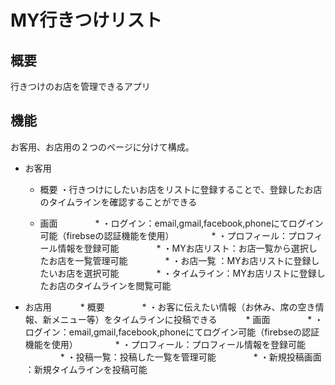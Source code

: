 # MY行きつけリスト


## 概要
行きつけのお店を管理できるアプリ
    
## 機能
お客用、お店用の２つのページに分けて構成。

* お客用
    * 概要 
 ・行きつけにしたいお店をリストに登録することで、登録したお店のタイムラインを確認することができる
    
    * 画面 
　　　　* ・ログイン：email,gmail,facebook,phoneにてログイン可能（firebseの認証機能を使用）
　　　　* ・プロフィール：プロフィール情報を登録可能
　　　　* ・MYお店リスト：お店一覧から選択したお店を一覧管理可能
　　　　* ・お店一覧 ：MYお店リストに登録したいお店を選択可能
　　　　* ・タイムライン：MYお店リストに登録したお店のタイムラインを閲覧可能
　　　　
* お店用 
　　　* 概要 
　　　　* ・お客に伝えたい情報（お休み、席の空き情報、新メニュー等）をタイムラインに投稿できる
　　　* 画面
　　　　* ・ログイン：email,gmail,facebook,phoneにてログイン可能（firebseの認証機能を使用）
　　　　* ・プロフィール：プロフィール情報を登録可能
　　　　* ・投稿一覧：投稿した一覧を管理可能
　　　　* ・新規投稿画面 ：新規タイムラインを投稿可能


